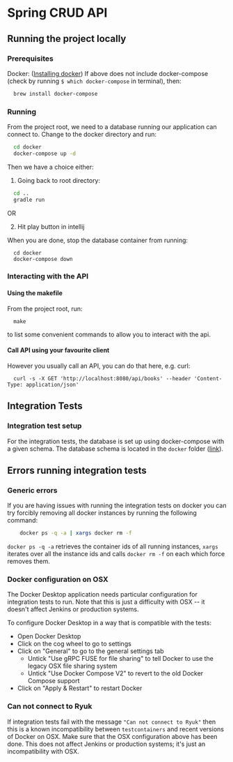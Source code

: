 # Spring CRUD API

## Running the project locally

### Prerequisites

Docker: ([Installing docker](https://docs.docker.com/desktop/mac/install/))
If above does not include docker-compose (check by running `$ which docker-compose` in terminal), then: 
```sh
  brew install docker-compose
```

### Running

From the project root, we need to a database running our application can connect to. Change to the docker directory and run:

```sh
  cd docker
  docker-compose up -d
```

Then we have a choice either:
1. Going back to root directory:
```sh
  cd ..
  gradle run
```

OR

2. Hit play button in intellij

When you are done, stop the database container from running:

```shell
  cd docker
  docker-compose down
```

### Interacting with the API

#### Using the makefile

From the project root, run:

```shell
  make
```
to list some convenient commands to allow you to interact with the api.

#### Call API using your favourite client

However you usually call an API, you can do that here, e.g. curl:

```shell
  curl -s -X GET 'http://localhost:8080/api/books' --header 'Content-Type: application/json'
```

## Integration Tests

### Integration test setup

For the integration tests, the database is set up using docker-compose with a given schema. The database schema is located in the `docker` folder ([link](docker/sql/V1__init.sql)).

## Errors running integration tests

### Generic errors

If you are having issues with running the integration tests on docker you can try forcibly removing all docker instances
by running the following command:

```sh
    docker ps -q -a | xargs docker rm -f
```

`docker ps -q -a` retrieves the container ids of all running instances, `xargs` iterates
over all the instance ids and calls `docker rm -f` on each which force removes them.

### Docker configuration on OSX

The Docker Desktop application needs particular configuration for integration tests to run. Note that this
is just a difficulty with OSX -- it doesn't affect Jenkins or production systems.

To configure Docker Desktop in a way that is compatible with the tests:

- Open Docker Desktop
- Click on the cog wheel to go to settings
- Click on "General" to go to the general settings tab
    - Untick "Use gRPC FUSE for file sharing" to tell Docker to use the legacy OSX file sharing system
    - Untick "Use Docker Compose V2" to revert to the old Docker Compose support
- Click on "Apply & Restart" to restart Docker

### Can not connect to Ryuk

If integration tests fail with the message `"Can not connect to Ryuk"` then this is a known incompatibility between
`testcontainers` and recent versions of Docker on OSX. Make sure that the OSX configuration above has been done.
This does not affect Jenkins or production systems; it's just an incompatibility with OSX.